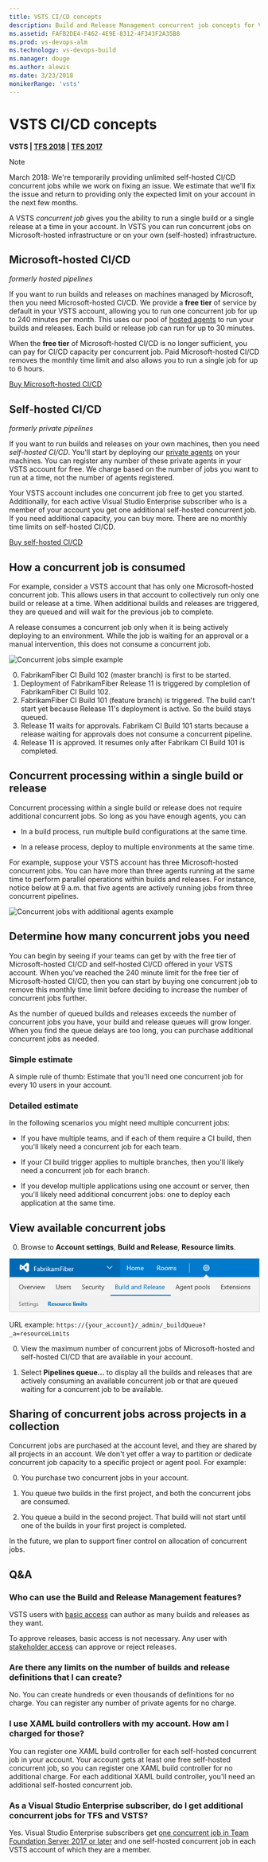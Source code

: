 ```yaml
---
title: VSTS CI/CD concepts
description: Build and Release Management concurrent job concepts for Visual Studio Team Services (VSTS)
ms.assetid: FAFB2DE4-F462-4E9E-8312-4F343F2A35B8
ms.prod: vs-devops-alm
ms.technology: vs-devops-build
ms.manager: douge
ms.author: alewis
ms.date: 3/23/2018
monikerRange: 'vsts'
---
```

# VSTS CI/CD concepts

**VSTS | [TFS 2018](concurrent-pipelines-tfs.md) | [TFS 2017](concurrent-pipelines-tfs.md)**

> [!NOTE]
> March 2018: We're temporarily providing unlimited self-hosted CI/CD concurrent jobs while we work on fixing an issue. 
> We estimate that we'll fix the issue and return to providing only the expected limit on your account in the next few months.

A VSTS _concurrent job_ gives you the ability to run a single build or a single release at a time in your account. In VSTS you can run concurrent jobs on Microsoft-hosted infrastructure 
or on your own (self-hosted) infrastructure.

## Microsoft-hosted CI/CD
_formerly hosted pipelines_

If you want to run builds and releases on machines managed by Microsoft, then you need Microsoft-hosted CI/CD. We provide a **free tier** of service by default in your VSTS account, 
allowing you to run one concurrent job for up to 240 minutes per month. This uses our pool of [hosted agents](../../concepts/agents/hosted.md) to run your builds and releases. Each build or 
release job can run for up to 30 minutes. 

When the **free tier** of Microsoft-hosted CI/CD is no longer sufficient, you can pay for CI/CD capacity per concurrent job. Paid Microsoft-hosted CI/CD removes the monthly time limit and 
also allows you to run a single job for up to 6 hours.

[Buy Microsoft-hosted CI/CD](https://marketplace.visualstudio.com/items?itemName=ms.build-release-hosted-pipelines) 


## Self-hosted CI/CD
_formerly private pipelines_

If you want to run builds and releases on your own machines, then you need _self-hosted CI/CD_. You'll start by deploying our [private agents](../../concepts/agents/agents.md) on your machines. 
You can register any number of these private agents in your VSTS account for free. We charge based on the number of jobs you want to run at a time, not the number of agents registered.

Your VSTS account includes one concurrent job free to get you started. Additionally, for each active Visual Studio Enterprise subscriber who is a member of your account you get one additional 
self-hosted concurrent job. If you need additional capacity, you can buy more. There are no monthly time limits on self-hosted CI/CD.

[Buy self-hosted CI/CD](https://marketplace.visualstudio.com/items?itemName=ms.build-release-private-pipelines)

## How a concurrent job is consumed

For example, consider a VSTS account that has only one Microsoft-hosted concurrent job. This allows users in that account to collectively run only one build or release at a time. 
When additional builds and releases are triggered, they are queued and will wait for the previous job to complete.

A release consumes a concurrent job only when it is being actively deploying to an environment. While the job is waiting for an approval or a manual intervention, this does not consume a concurrent job.

![Concurrent jobs simple example](_img/concurrent-pipelines-vsts/concurrent-pipelines-simple-example.png)

0. FabrikamFiber CI Build 102 (master branch) is first to be started.
0. Deployment of FabrikamFiber Release 11 is triggered by completion of FabrikamFiber CI Build 102.
0. FabrikamFiber CI Build 101 (feature branch) is triggered. The build can't start yet because Release 11's deployment is active. So the build stays queued.
0. Release 11 waits for approvals. Fabrikam CI Build 101 starts because a release waiting for approvals does not consume a concurrent pipeline.
0. Release 11 is approved. It resumes only after Fabrikam CI Build 101 is completed.

## Concurrent processing within a single build or release

Concurrent processing within a single build or release does not require additional concurrent jobs. So long as you have enough agents, you can

* In a build process, run multiple build configurations at the same time.

* In a release process, deploy to multiple environments at the same time.

For example, suppose your VSTS account has three Microsoft-hosted concurrent jobs. You can have more than three agents running at the same time to perform parallel operations within builds and releases. 
For instance, notice below at 9 a.m. that five agents are actively running jobs from three concurrent pipelines.

![Concurrent jobs with additional agents example](_img/concurrent-pipelines-vsts/concurrent-pipelines-with-additional-agents-example.png)

## Determine how many concurrent jobs you need

You can begin by seeing if your teams can get by with the free tier of Microsoft-hosted CI/CD and self-hosted CI/CD offered in your VSTS account. When you've reached the 240 minute limit 
for the free tier of Microsoft-hosted CI/CD, then you can start by buying one concurrent job to remove this monthly time limit before deciding to increase the number of concurrent jobs further.

As the number of queued builds and releases exceeds the number of concurrent jobs you have, your build and release queues will grow longer. When you find the queue delays are too long, 
you can purchase additional concurrent jobs as needed.

### Simple estimate

A simple rule of thumb: Estimate that you'll need one concurrent job for every 10 users in your account.

### Detailed estimate

In the following scenarios you might need multiple concurrent jobs:

* If you have multiple teams, and if each of them require a CI build, then you'll likely need a  concurrent job for each team.

* If your CI build trigger applies to multiple branches, then you'll likely need a concurrent job for each branch.

* If you develop multiple applications using one account or server, then you'll likely need additional concurrent jobs: one to deploy each application at the same time.

## View available concurrent jobs

0. Browse to **Account settings**, **Build and Release**, **Resource limits**.

 ![control-panel-account-build-and-release-resource-limits](_img/concurrent-pipelines-vsts/control-panel-account-build-and-release-resource-limits.png)

 URL example: `https://{your_account}/_admin/_buildQueue?_a=resourceLimits`

0. View the maximum number of concurrent jobs of Microsoft-hosted and self-hosted CI/CD that are available in your account.

0. Select **Pipelines queue...** to display all the builds and releases that are actively consuming an available concurrent job or that are queued waiting for a concurrent job to be available.

## Sharing of concurrent jobs across projects in a collection

Concurrent jobs are purchased at the account level, and they are shared by all projects in an account. We don't yet offer a way to partition or dedicate concurrent job capacity to a specific 
project or agent pool. For example:

0. You purchase two concurrent jobs in your account.

0. You queue two builds in the first project, and both the concurrent jobs are consumed.

0. You queue a build in the second project. That build will not start until one of the builds in your first project is completed.

In the future, we plan to support finer control on allocation of concurrent jobs.

## Q&A

### Who can use the Build and Release Management features?

VSTS users with [basic access](https://www.visualstudio.com/products/visual-studio-team-services-feature-matrix-vs) can author as many builds and releases as they want.

To approve releases, basic access is not necessary. Any user with [stakeholder access](../../../security/get-started-stakeholder.md) can approve or reject releases.

### Are there any limits on the number of builds and release definitions that I can create?

No. You can create hundreds or even thousands of definitions for no charge. You can register any number of private agents for no charge.

### I use XAML build controllers with my account. How am I charged for those?

You can register one XAML build controller for each self-hosted concurrent job in your account. Your account gets at least one free self-hosted concurrent job, so you can register one 
XAML build controller for no additional charge. For each additional XAML build controller, you'll need an additional self-hosted concurrent job.

### As a Visual Studio Enterprise subscriber, do I get additional concurrent jobs for TFS and VSTS?

Yes. Visual Studio Enterprise subscribers get [one concurrent job in Team Foundation Server 2017 or later](concurrent-pipelines-tfs.md) and one self-hosted concurrent job in each VSTS account of which they are a member.